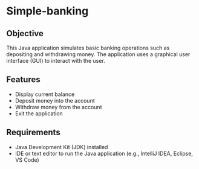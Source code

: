 # Simple-banking

## Objective
This Java application simulates basic banking operations such as depositing and withdrawing money. The application uses a graphical user interface (GUI) to interact with the user.

## Features
- Display current balance
- Deposit money into the account
- Withdraw money from the account
- Exit the application

## Requirements
- Java Development Kit (JDK) installed
- IDE or text editor to run the Java application (e.g., IntelliJ IDEA, Eclipse, VS Code)
